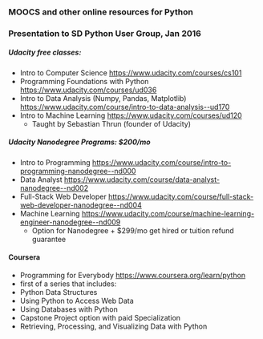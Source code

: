 ### MOOCS and other online resources for Python
### Presentation to SD Python User Group, Jan 2016

##### Udacity free classes:
* Intro to Computer Science https://www.udacity.com/courses/cs101
* Programming Foundations with Python https://www.udacity.com/courses/ud036
* Intro to Data Analysis (Numpy, Pandas, Matplotlib) https://www.udacity.com/course/intro-to-data-analysis--ud170
* Intro to Machine Learning https://www.udacity.com/courses/ud120
  * Taught by Sebastian Thrun (founder of Udacity)

##### Udacity Nanodegree Programs: $200/mo
* Intro to Programming https://www.udacity.com/course/intro-to-programming-nanodegree--nd000
* Data Analyst https://www.udacity.com/course/data-analyst-nanodegree--nd002
* Full-Stack Web Developer https://www.udacity.com/course/full-stack-web-developer-nanodegree--nd004
* Machine Learning https://www.udacity.com/course/machine-learning-engineer-nanodegree--nd009
  * Option for Nanodegree + $299/mo get hired or tuition refund guarantee

#### Coursera
* Programming for Everybody https://www.coursera.org/learn/python
* first of a series that includes:
* Python Data Structures
* Using Python to Access Web Data
* Using Databases with Python
* Capstone Project option with paid Specialization
 * Retrieving, Processing, and Visualizing Data with Python

